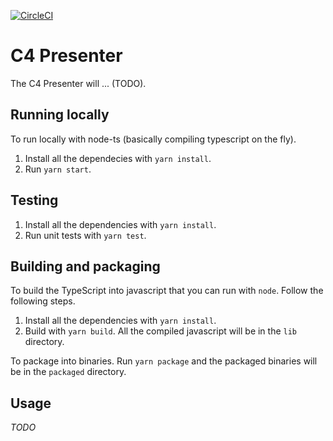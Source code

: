 [![CircleCI](https://circleci.com/gh/architecture-topography/c4-presenter/tree/master.svg?style=svg)](https://circleci.com/gh/architecture-topography/c4-presenter/tree/master)
# C4 Presenter

The C4 Presenter will ... (TODO).

## Running locally
To run locally with node-ts (basically compiling typescript on the fly).

1. Install all the dependecies with `yarn install`.
1. Run `yarn start`.

## Testing

1. Install all the dependencies with `yarn install`.
1. Run unit tests with `yarn test`.

## Building and packaging

To build the TypeScript into javascript that you can run with `node`. Follow the following steps.

1. Install all the dependencies with `yarn install`.
1. Build with `yarn build`. All the compiled javascript will be in the `lib` directory.

To package into binaries. Run `yarn package` and the packaged binaries will be in the `packaged` directory.

## Usage

*TODO*
